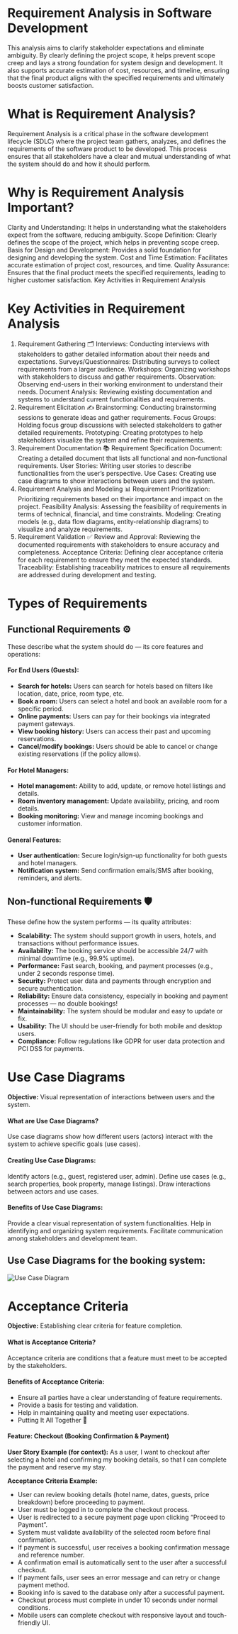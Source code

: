 # Requirement Analysis in Software Development

This analysis aims to clarify stakeholder expectations and eliminate ambiguity. By clearly defining the project scope, it helps prevent scope creep and lays a strong foundation for system design and development. It also supports accurate estimation of cost, resources, and timeline, ensuring that the final product aligns with the specified requirements and ultimately boosts customer satisfaction.

# What is Requirement Analysis?

Requirement Analysis is a critical phase in the software development lifecycle (SDLC) where the project team gathers, analyzes, and defines the requirements of the software product to be developed. This process ensures that all stakeholders have a clear and mutual understanding of what the system should do and how it should perform.

# Why is Requirement Analysis Important?

Clarity and Understanding: It helps in understanding what the stakeholders expect from the software, reducing ambiguity.
Scope Definition: Clearly defines the scope of the project, which helps in preventing scope creep.
Basis for Design and Development: Provides a solid foundation for designing and developing the system.
Cost and Time Estimation: Facilitates accurate estimation of project cost, resources, and time.
Quality Assurance: Ensures that the final product meets the specified requirements, leading to higher customer satisfaction.
Key Activities in Requirement Analysis

# Key Activities in Requirement Analysis

1. Requirement Gathering 🗂️
Interviews: Conducting interviews with stakeholders to gather detailed information about their needs and expectations.
Surveys/Questionnaires: Distributing surveys to collect requirements from a larger audience.
Workshops: Organizing workshops with stakeholders to discuss and gather requirements.
Observation: Observing end-users in their working environment to understand their needs.
Document Analysis: Reviewing existing documentation and systems to understand current functionalities and requirements.
2. Requirement Elicitation ✍️
Brainstorming: Conducting brainstorming sessions to generate ideas and gather requirements.
Focus Groups: Holding focus group discussions with selected stakeholders to gather detailed requirements.
Prototyping: Creating prototypes to help stakeholders visualize the system and refine their requirements.
3. Requirement Documentation 📚
Requirement Specification Document: Creating a detailed document that lists all functional and non-functional requirements.
User Stories: Writing user stories to describe functionalities from the user’s perspective.
Use Cases: Creating use case diagrams to show interactions between users and the system.
4. Requirement Analysis and Modeling 📊
Requirement Prioritization: Prioritizing requirements based on their importance and impact on the project.
Feasibility Analysis: Assessing the feasibility of requirements in terms of technical, financial, and time constraints.
Modeling: Creating models (e.g., data flow diagrams, entity-relationship diagrams) to visualize and analyze requirements.
5. Requirement Validation ✅
Review and Approval: Reviewing the documented requirements with stakeholders to ensure accuracy and completeness.
Acceptance Criteria: Defining clear acceptance criteria for each requirement to ensure they meet the expected standards.
Traceability: Establishing traceability matrices to ensure all requirements are addressed during development and testing.

# Types of Requirements

## Functional Requirements ⚙️
These describe what the system should do — its core features and operations:

#### For End Users (Guests):
- **Search for hotels:** Users can search for hotels based on filters like location, date, price, room type, etc.
- **Book a room:** Users can select a hotel and book an available room for a specific period.
- **Online payments:** Users can pay for their bookings via integrated payment gateways.
- **View booking history:** Users can access their past and upcoming reservations.
- **Cancel/modify bookings:** Users should be able to cancel or change existing reservations (if the policy allows).

#### For Hotel Managers:
- **Hotel management:** Ability to add, update, or remove hotel listings and details.
- **Room inventory management:** Update availability, pricing, and room details.
- **Booking monitoring:** View and manage incoming bookings and customer information.

#### General Features:
- **User authentication:** Secure login/sign-up functionality for both guests and hotel managers.
- **Notification system:** Send confirmation emails/SMS after booking, reminders, and alerts.


## Non-functional Requirements 🛡️
These define how the system performs — its quality attributes:

- **Scalability:** The system should support growth in users, hotels, and transactions without performance issues.
- **Availability:** The booking service should be accessible 24/7 with minimal downtime (e.g., 99.9% uptime).
- **Performance:** Fast search, booking, and payment processes (e.g., under 2 seconds response time).
- **Security:** Protect user data and payments through encryption and secure authentication.
- **Reliability:** Ensure data consistency, especially in booking and payment processes — no double bookings!
- **Maintainability:** The system should be modular and easy to update or fix.
- **Usability:** The UI should be user-friendly for both mobile and desktop users.
- **Compliance:** Follow regulations like GDPR for user data protection and PCI DSS for payments.

# Use Case Diagrams

**Objective:** Visual representation of interactions between users and the system.

#### What are Use Case Diagrams?

Use case diagrams show how different users (actors) interact with the system to achieve specific goals (use cases).

#### Creating Use Case Diagrams:

Identify actors (e.g., guest, registered user, admin).
Define use cases (e.g., search properties, book property, manage listings).
Draw interactions between actors and use cases.

#### Benefits of Use Case Diagrams:

Provide a clear visual representation of system functionalities.
Help in identifying and organizing system requirements.
Facilitate communication among stakeholders and development team.

## Use Case Diagrams for the booking system:

![Use Case Diagram](./assets/images/alx-booking-uc.png)

# Acceptance Criteria

**Objective:** Establishing clear criteria for feature completion.

#### What is Acceptance Criteria?

Acceptance criteria are conditions that a feature must meet to be accepted by the stakeholders.

#### Benefits of Acceptance Criteria:

- Ensure all parties have a clear understanding of feature requirements.
- Provide a basis for testing and validation.
- Help in maintaining quality and meeting user expectations.
- Putting It All Together 📌

#### Feature: Checkout (Booking Confirmation & Payment)
**User Story Example (for context):** As a user, I want to checkout after selecting a hotel and confirming my booking details, so that I can complete the payment and reserve my stay.

**Acceptance Criteria Example:**
- User can review booking details (hotel name, dates, guests, price breakdown) before proceeding to payment.
- User must be logged in to complete the checkout process.
- User is redirected to a secure payment page upon clicking “Proceed to Payment”.
- System must validate availability of the selected room before final confirmation.
- If payment is successful, user receives a booking confirmation message and reference number.
- A confirmation email is automatically sent to the user after a successful checkout.
- If payment fails, user sees an error message and can retry or change payment method.
- Booking info is saved to the database only after a successful payment.
- Checkout process must complete in under 10 seconds under normal conditions.
- Mobile users can complete checkout with responsive layout and touch-friendly UI.



